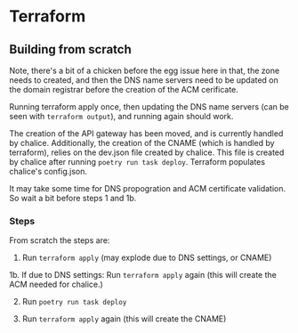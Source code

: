 # Terraform
## Building from scratch
Note, there's a bit of a chicken before the egg issue here in that, the zone needs to
created, and then the DNS name servers need to be updated on the domain registrar before the creation of the ACM cerificate.

Running terraform apply once, then updating the DNS name servers (can be seen with `terraform output`), and running again should work.

The creation of the API gateway has been moved, and is currently handled by chalice. Additionally,
the creation of the CNAME (which is handled by terraform), relies on the dev.json file created by
chalice. This file is created by chalice after running `poetry run task deploy`. Terraform populates chalice's config.json.

It may take some time for DNS propogration and ACM certificate validation. So wait a bit before steps 1 and 1b.

### Steps
From scratch the steps are:
1. Run `terraform apply` (may explode due to DNS settings, or CNAME)

1b. If due to DNS settings: Run `terraform apply` again (this will create the ACM needed for chalice.)

2. Run `poetry run task deploy`

3. Run `terraform apply` again (this will create the CNAME)

